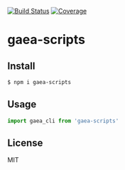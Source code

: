 [![Build Status](https://travis-ci.org/kaelzhang/gaea-scripts.svg?branch=master)](https://travis-ci.org/kaelzhang/gaea-scripts)
[![Coverage](https://codecov.io/gh/kaelzhang/gaea-scripts/branch/master/graph/badge.svg)](https://codecov.io/gh/kaelzhang/gaea-scripts)
<!-- optional appveyor tst
[![Windows Build Status](https://ci.appveyor.com/api/projects/status/github/kaelzhang/gaea-scripts?branch=master&svg=true)](https://ci.appveyor.com/project/kaelzhang/gaea-scripts)
-->
<!-- optional npm version
[![NPM version](https://badge.fury.io/js/gaea-scripts.svg)](http://badge.fury.io/js/gaea-scripts)
-->
<!-- optional npm downloads
[![npm module downloads per month](http://img.shields.io/npm/dm/gaea-scripts.svg)](https://www.npmjs.org/package/gaea-scripts)
-->
<!-- optional dependency status
[![Dependency Status](https://david-dm.org/kaelzhang/gaea-scripts.svg)](https://david-dm.org/kaelzhang/gaea-scripts)
-->

# gaea-scripts

<!-- description -->

## Install

```sh
$ npm i gaea-scripts
```

## Usage

```js
import gaea_cli from 'gaea-scripts'
```

## License

MIT

